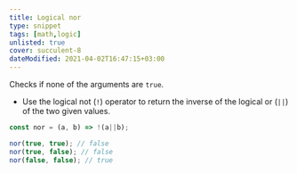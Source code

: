 ```yaml
---
title: Logical nor
type: snippet
tags: [math,logic]
unlisted: true
cover: succulent-8
dateModified: 2021-04-02T16:47:15+03:00
---
```


Checks if none of the arguments are `true`.

- Use the logical not (`!`) operator to return the inverse of the logical or (`||`) of the two given values.

```js
const nor = (a, b) => !(a||b);
```

```js
nor(true, true); // false
nor(true, false); // false
nor(false, false); // true
```
